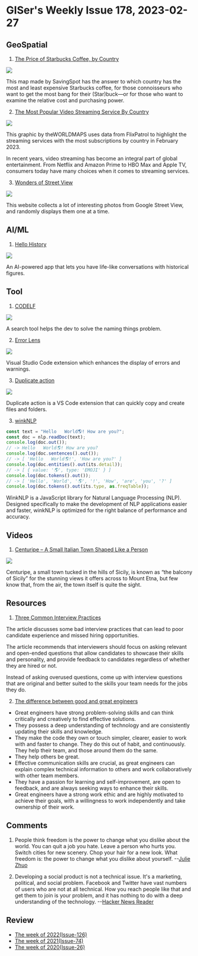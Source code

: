 # GISer's Weekly Issue 178, 2023-02-27

## GeoSpatial

1. [The Price of Starbucks Coffee, by Country](https://www.visualcapitalist.com/cp/mapped-the-price-of-starbucks-in-every-country)

![](https://www.visualcapitalist.com/wp-content/uploads/2023/02/Starbucks_World_Map-resize.png)

This map made by SavingSpot has the answer to which country has the most and least expensive Starbucks coffee, for those connoisseurs who want to get the most bang for their (Star)buck—or for those who want to examine the relative cost and purchasing power.

2. [The Most Popular Video Streaming Service By Country](https://www.visualcapitalist.com/cp/mapped-the-most-popular-video-streaming-service-by-country/)

![](https://www.visualcapitalist.com/wp-content/uploads/2023/02/Most-Popular-Streaming-Service-by-Nation-1200.png)

This graphic by theWORLDMAPS uses data from FlixPatrol to highlight the streaming services with the most subscriptions by country in February 2023.

In recent years, video streaming has become an integral part of global entertainment. From Netflix and Amazon Prime to HBO Max and Apple TV, consumers today have many choices when it comes to streaming services.

3. [Wonders of Street View](https://neal.fun/wonders-of-street-view/)

![](https://cdn.beekka.com/blogimg/asset/202302/bg2023022004.webp)

This website collects a lot of interesting photos from Google Street View, and randomly displays them one at a time.

## AI/ML

1. [Hello History](https://www.hellohistory.ai/)

![](https://cdn.beekka.com/blogimg/asset/202301/bg2023011706.webp)

An AI-powered app that lets you have life-like conversations with historical figures.

## Tool

1. [CODELF](https://github.com/unbug/codelf)

![](https://user-images.githubusercontent.com/799578/51435509-a2595d00-1cb3-11e9-8f4e-85ecbc3a2325.png)

A search tool helps the dev to solve the naming things problem.

2. [Error Lens](https://github.com/phindle/error-lens)

![](https://github.com/phindle/error-lens/raw/master/images/Screenshot-1.png)

Visual Studio Code extension which enhances the display of errors and warnings.

3. [Duplicate action](https://github.com/mrmlnc/vscode-duplicate)

![](https://pic3.zhimg.com/v2-28f994501963b73c483b7d94351ca60e_b.webp)

Duplicate action is a VS Code extension that can quickly copy and create files and folders.

3. [winkNLP](https://github.com/winkjs/wink-nlp)

```js
const text = "Hello   World🌎! How are you?";
const doc = nlp.readDoc(text);
console.log(doc.out());
// -> Hello   World🌎! How are you?
console.log(doc.sentences().out());
// -> [ 'Hello   World🌎!', 'How are you?' ]
console.log(doc.entities().out(its.detail));
// -> [ { value: '🌎', type: 'EMOJI' } ]
console.log(doc.tokens().out());
// -> [ 'Hello', 'World', '🌎', '!', 'How', 'are', 'you', '?' ]
console.log(doc.tokens().out(its.type, as.freqTable));
```

WinkNLP is a JavaScript library for Natural Language Processing (NLP). Designed specifically to make the development of NLP applications easier and faster, winkNLP is optimized for the right balance of performance and accuracy.

## Videos

1. [Centuripe – A Small Italian Town Shaped Like a Person](https://www.youtube.com/watch?v=VaLQWPGt0BQ&t=22s)

![](https://www.odditycentral.com/wp-content/uploads/2022/01/Centuripe-shape.jpg)

Centuripe, a small town tucked in the hills of Sicily, is known as “the balcony of Sicily” for the stunning views it offers across to Mount Etna, but few know that, from the air, the town itself is quite the sight.

## Resources

1. [Three Common Interview Practices](https://www.zhenghao.io/posts/bad-interview-practices)

The article discusses some bad interview practices that can lead to poor candidate experience and missed hiring opportunities.

The article recommends that interviewers should focus on asking relevant and open-ended questions that allow candidates to showcase their skills and personality, and provide feedback to candidates regardless of whether they are hired or not.

Instead of asking overused questions, come up with interview questions that are original and better suited to the skills your team needs for the jobs they do.

2. [The difference between good and great engineers](https://www.intercom.com/blog/traits-of-exceptional-engineers/)

- Great engineers have strong problem-solving skills and can think critically and creatively to find effective solutions.
- They possess a deep understanding of technology and are consistently updating their skills and knowledge.
- They make the code they own or touch simpler, clearer, easier to work with and faster to change. They do this out of habit, and continuously. They help their team, and those around them do the same.
- They help others be great.
- Effective communication skills are crucial, as great engineers can explain complex technical information to others and work collaboratively with other team members.
- They have a passion for learning and self-improvement, are open to feedback, and are always seeking ways to enhance their skills.
- Great engineers have a strong work ethic and are highly motivated to achieve their goals, with a willingness to work independently and take ownership of their work.

## Comments

1. People think freedom is the power to change what you dislike about the world. You can quit a job you hate. Leave a person who hurts you. Switch cities for new scenery. Chop your hair for a new look. What freedom is: the power to change what you dislike about yourself.
   --[Julie Zhuo](https://nitter.net/joulee/status/1629877706039894016)

2. Developing a social product is not a technical issue. It's a marketing, political, and social problem. Facebook and Twitter have vast numbers of users who are not at all technical. How you reach people like that and get them to join is your problem, and it has nothing to do with a deep understanding of the technology.
   --[Hacker News Reader](https://news.ycombinator.com/item?id=34004890)

## Review

- [The week of 2022(Issue-126)](../2022/issue-126.md)
- [The week of 2021(Issue-74)](../2021/issue-74.md)
- [The week of 2020(Issue-26)](../2020/issue-26.md)
